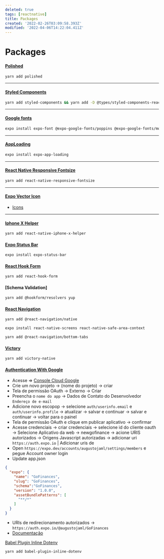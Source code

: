 ```yaml
---
deleted: true
tags: [reactnative]
title: Packages
created: '2022-02-26T03:09:58.393Z'
modified: '2022-04-06T14:22:04.411Z'
---
```


# Packages


#### [Polished](https://polished.js.org/docs/)
```bash
yarn add polished
```
---

#### [Styled Components](https://styled-components.com)
```bash
yarn add styled-components && yarn add -D @types/styled-components-react-native
```
---

#### [Google fonts](https://github.com/expo/google-fonts)
```bash
expo install expo-font @expo-google-fonts/poppins @expo-google-fonts/montserrat
```
---

#### [AppLoading](https://docs.expo.dev/versions/latest/sdk/app-loading/)
```bash
expo install expo-app-loading
```
---

#### [React Native Responsive Fontsize](https://github.com/heyman333/react-native-responsive-fontsize/blob/master/README.md)
```bash
yarn add react-native-responsive-fontsize
```
---

#### [Expo Vector Icon](https://docs.expo.dev/guides/icons/)
- [Icons](https://icons.expo.fyi)

---

#### [Iphone X Helper](https://github.com/ptelad/react-native-iphone-x-helper)
```bash
yarn add react-native-iphone-x-helper
```

#### [Expo Status Bar](https://docs.expo.dev/versions/latest/sdk/status-bar/)
```bash
expo install expo-status-bar
```

#### [React Hook Form](https://react-hook-form.com/)
```bash
yarn add react-hook-form
```

#### [Schema Validation]
```bash
yarn add @hookform/resolvers yup
```

#### [React Navigation](https://reactnavigation.org/docs/getting-started/)
```bash
yarn add @react-navigation/native
```

```bash
expo install react-native-screens react-native-safe-area-context
```

```bash
yarn add @react-navigation/bottom-tabs
```

#### [Victory](https://formidable.com/open-source/victory/docs/native)
```bash
yarn add victory-native
```

#### [Authentication With Google](https://docs.expo.dev/guides/authentication/#google)

- Acesse => [Console Cloud Google](https://console.cloud.google.com/apis/credentials?pli=1)
- Crie um novo projeto -> (nome do projeto) -> criar
- Tela de permissão OAuth -> Externo -> Criar
- Preencha o `nome do app` -> Dados de Contato do Desenvolvedor `Endereço de e-mail`
- Adicione novo escopop -> selecione `auth/userinfo.email` e `auth/userinfo.profile` -> atualizar -> salvar e continuar -> salvar e continuar -> voltar para o painel
- Tela de permissão OAuth e clique em publicar aplicativo -> confirmar
- Acesse credenciais -> criar credenciais -> selecione id do cliente oauth -> Selecione Aplicativo da web -> newgofinance -> acione URIS autorizados -> Origens Javascript autorizadas -> adicionar uri `https://auth.expo.io` | Adicionar uris de 
- Open `https://expo.dev/accounts/augustojaml/settings/members` e pegue Account owner login
- Update app.json
```json
{
  "expo": {
    "name": "GoFinances",
    "slug": "GoFinances",
    "schema":"GoFinances",
    "version": "1.0.0",
    "assetBundlePatterns": [
      "**/*"
    ]
  }
}
```
- URIs de redirecionamento autorizados -> `https://auth.expo.io/@augustojaml/GoFinances`
- [Documentação](https://developers.google.com/identity/protocols/oauth2/javascript-implicit-flow?hl=en#oauth-2.0-endpoints_1)


[Babel Plugin Inline Dotenv](babel-plugin-inline-dotenv)
```bash
yarn add babel-plugin-inline-dotenv
```




